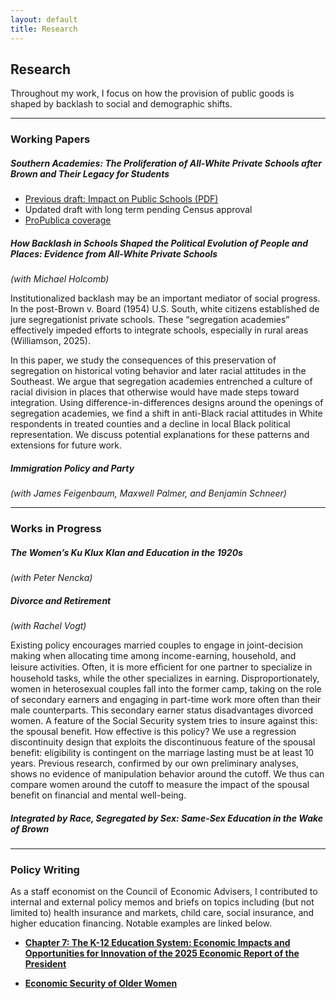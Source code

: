 ```yaml
---
layout: default
title: Research
---
```


## Research

Throughout my work, I focus on how the provision of public goods is shaped by backlash to social and demographic shifts. 

---

### Working Papers

##### Southern Academies: The Proliferation of All-White Private Schools after *Brown* and Their Legacy for Students
- [Previous draft: Impact on Public Schools (PDF)](assets/files/williamson_segac.pdf)  
- Updated draft with long term pending Census approval
- [ProPublica coverage](https://www.propublica.org/article/alabama-researchers-segregation-academies-school-vouchers)


##### How Backlash in Schools Shaped the Political Evolution of People and Places: Evidence from All-White Private Schools
*(with Michael Holcomb)* 
  <p>
  Institutionalized backlash may be an important mediator of social progress. In the post-Brown v. Board (1954) U.S. South, white citizens established de jure segregationist private schools. These “segregation academies” effectively impeded efforts to integrate schools, especially in rural areas (Williamson, 2025).  
  </p>
  <p>
  In this paper, we study the consequences of this preservation of segregation on historical voting behavior and later racial attitudes in the Southeast. We argue that segregation academies entrenched a culture of racial division in places that otherwise would have made steps toward integration. Using difference-in-differences designs around the openings of segregation academies, we find a shift in anti-Black racial attitudes in White respondents in treated counties and a decline in local Black political representation. We discuss potential explanations for these patterns and extensions for future work.
  </p>

##### Immigration Policy and Party  
*(with James Feigenbaum, Maxwell Palmer, and Benjamin Schneer)*  

---

### Works in Progress

##### The Women’s Ku Klux Klan and Education in the 1920s 
*(with Peter Nencka)*  

##### Divorce and Retirement 
*(with Rachel Vogt)*

  <p>
  Existing policy encourages married couples to engage in joint-decision making when allocating time among income-earning, household, and leisure activities. Often, it is more eﬃcient for one partner to specialize in household tasks, while the other specializes in earning. Disproportionately, women in heterosexual couples fall into the former camp, taking on the role of secondary earners and engaging in part-time work more often than their male counterparts. 
  This secondary earner status disadvantages divorced women. A feature of the Social Security system tries to insure against this: the spousal benefit. How effective is this policy? We use a regression discontinuity design that exploits the discontinuous feature of the spousal benefit: eligibility is contingent on the marriage lasting must be at least 10 years. Previous research, confirmed by our own preliminary analyses, shows no evidence of manipulation behavior around the cutoff. We thus can compare women around the cutoff to measure the impact of the spousal benefit on financial and mental well-being.
  </p>


##### Integrated by Race, Segregated by Sex: Same-Sex Education in the Wake of Brown

---

### Policy Writing

As a staff economist on the Council of Economic Advisers, I contributed to internal and external policy memos and briefs on topics including (but not limited to) health insurance and markets, child care, social insurance, and higher education financing. Notable examples are linked below.

- [**Chapter 7: The K-12 Education System: Economic Impacts and Opportunities for Innovation of the 2025 Economic Report of the President**](https://bidenwhitehouse.archives.gov/wp-content/uploads/2025/01/ERP-2025.pdf)

- [**Economic Security of Older Women**](https://bidenwhitehouse.archives.gov/cea/written-materials/2024/09/20/economic-security-of-older-women/)
